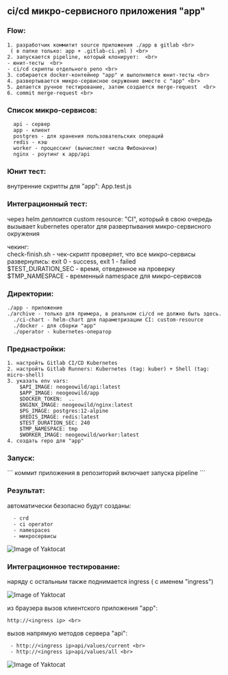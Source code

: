 <H2>ci/cd микро-сервисного приложения "app" </H2>



<H3>Flow: </H3>

 ```
1. разработчик коммитит source приложения ./app в gitlab <br>
  ( в папке только: app + .gitlab-ci.yml ) <br>
2. запускается pipeline, который клонирует:  <br>
 - юнит-тесты  <br>
 - ci/cd скрипты отдельного репо <br>
3. собирается docker-контейнер "app" и выполняются юнит-тесты <br>
4. развертывается микро-сервисное окружение вместе с "app" <br>
5. делается ручное тестирование, затем создается merge-request  <br>
6. commit merge-request <br>
 ```

<H3>Список микро-сервисов: </H3>

 ```
   api - сервер
   app - клиент 
   postgres - для хранения пользовательских операций  
   redis - кэш
   worker - процессинг (вычисляет числа Фибоначчи) 
   nginx - роутинг к app/api 
 ```

 <H3>Юнит тест: </H3>
   внутренние скрипты для "app": App.test.js <br>


  <H3>Интеграционный тест:  </H3>

   через helm деплоится custom resource: "CI", который в свою очередь вызывает kubernetes operator для развертывания микро-сервисного окружения <br>
   
   чекинг: <br>
       check-finish.sh - чек-скрипт проверяет, что все микро-сервисы развернулись: exit 0 - success, exit 1 - failed <br>
           $TEST_DURATION_SEC - время, отведенное на проверку  <br>
           $TMP_NAMESPACE - временный namespace для микро-сервисов <br>
 


<H3>Директории: </H3>

```
./app - приложение 
./archive - только для примера, в реальном ci/cd не должно быть здесь. 
  ./ci-chart - helm-chart для параметризации CI: custom-resource 
  ./docker - для сборки "app" 
  ./operator - kubernetes-оператор 
```


<H3>Преднастройки:</H3>

```
1. настройть Gitlab CI/CD Kubernetes
2. настройть Gitlab Runners: Kubernetes (tag: kuber) + Shell (tag: micro-shell)
3. указать env vars:
    $API_IMAGE: neogeowild/api:latest
    $APP_IMAGE: neogeowild/app 
    $DOCKER_TOKEN:  ..
    $NGINX_IMAGE: neogeowild/nginx:latest
    $PG_IMAGE: postgres:12-alpine
    $REDIS_IMAGE: redis:latest
    $TEST_DURATION_SEC: 240
    $TMP_NAMESPACE: tmp
    $WORKER_IMAGE: neogeowild/worker:latest
4. создать repo для "app" 
```

<H3>Запуск: </H3>
```
коммит приложения в репозиторий включает запуска pipeline
```

<H3>Результат:</H3>

автоматически безопасно будут созданы: <br>
```
  - crd
  - ci operator 
  - namespaces
  - микросервисы 
```
![Image of Yaktocat](https://github.com/otus-kuber-2019-12/sim-repo_platform/blob/kubernetes-ci/cd/images/cicd-dep.png)



<H3>Интеграционное тестирование: </H3>

 наряду с остальным также поднимается ingress ( с именем "ingress") <br>

 ![Image of Yaktocat](https://github.com/otus-kuber-2019-12/sim-repo_platform/blob/kubernetes-ci/cd/images/cicd-svc.png)
 
 из браузера вызов клиентского приложения "app": 
 ```
 http://<ingress ip> <br>
```
 вызов напрямую методов сервера "api":  
 ```
  - http://<ingress ip>api/values/current <br>
  - http://<ingress ip>api/values/all <br>
```

![Image of Yaktocat](https://github.com/otus-kuber-2019-12/sim-repo_platform/blob/kubernetes-ci/cd/images/cicd-client.png)

 




